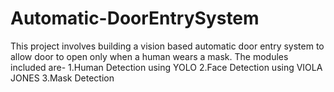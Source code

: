 # Automatic-DoorEntrySystem
This project involves building a vision based automatic door entry system to allow door to open only when a human wears a mask.
The modules included are-
1.Human Detection using YOLO
2.Face Detection using VIOLA JONES
3.Mask Detection
